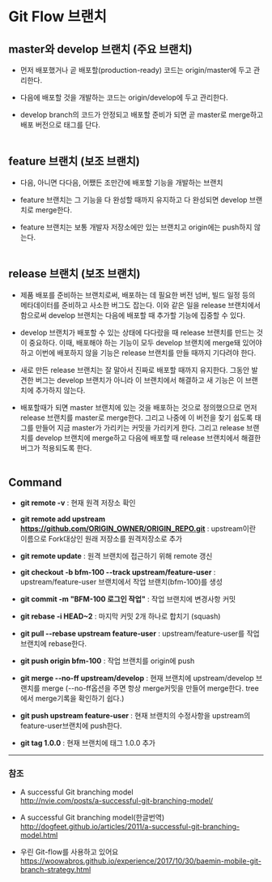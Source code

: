 # Git Flow 브랜치

## master와 develop 브랜치 (주요 브랜치)

* 먼저 배포했거나 곧 배포할(production-ready) 코드는 origin/master에 두고 관리한다.
 
* 다음에 배포할 것을 개발하는 코드는 origin/develop에 두고 관리한다.
  
* develop branch의 코드가 안정되고 배포할 준비가 되면 곧 master로 merge하고 배포 버전으로 태그를 단다.
<br><br>
 
## feature 브랜치 (보조 브랜치)

* 다음, 아니면 다다음, 어쨌든 조만간에 배포할 기능을 개발하는 브랜치
 
* feature 브랜치는 그 기능을 다 완성할 때까지 유지하고 다 완성되면 develop 브랜치로 merge한다.
 
* feature 브랜치는 보통 개발자 저장소에만 있는 브랜치고 origin에는 push하지 않는다.
<br><br>
 
## release 브랜치 (보조 브랜치) 

* 제품 배포를 준비하는 브랜치로써, 배포하는 데 필요한 버전 넘버, 빌드 일정 등의 메타데이터를 준비하고 사소한 버그도 잡는다. 이와 같은 일을 release 브랜치에서 함으로써 develop 브랜치는 다음에 배포할 때 추가할 기능에 집중할 수 있다. 

* develop 브랜치가 배포할 수 있는 상태에 다다랐을 때 release 브랜치를 만드는 것이 중요하다. 이때, 배포해야 하는 기능이 모두 develop 브랜치에 merge돼 있어야 하고 이번에 배포하지 않을 기능은 release 브랜치를 만들 때까지 기다려야 한다.
 
* 새로 만든 release 브랜치는 잘 말아서 진짜로 배포할 때까지 유지한다. 그동안 발견한 버그는 develop 브랜치가 아니라 이 브랜치에서 해결하고 새 기능은 이 브랜치에 추가하지 않는다.
 
* 배포할때가 되면 master 브랜치에 있는 것을 배포하는 것으로 정의했으므로 먼저 release 브랜치를 master로 merge한다. 그리고 나중에 이 버전을 찾기 쉽도록 태그를 만들어 지금 master가 가리키는 커밋을 가리키게 한다. 그리고 release 브랜치를 develop 브랜치에 merge하고 다음에 배포할 때 release 브랜치에서 해결한 버그가 적용되도록 한다.
<br><br>

## Command
* **git remote -v** : 현재 원격 저장소 확인

* **git remote add upstream https://github.com/ORIGIN_OWNER/ORIGIN_REPO.git** : upstream이란 이름으로 Fork대상인 원래 저장소를 원격저장소로 추가

* **git remote update** : 원격 브랜치에 접근하기 위해 remote 갱신

* **git checkout -b bfm-100 --track upstream/feature-user** : upstream/feature-user 브랜치에서 작업 브랜치(bfm-100)를 생성

* **git commit -m "BFM-100 로그인 작업"** : 작업 브랜치에 변경사항 커밋

* **git rebase -i HEAD~2** : 마지막 커밋 2개 하나로 합치기 (squash)

* **git pull --rebase upstream feature-user** : upstream/feature-user를 작업 브랜치에 rebase한다.

* **git push origin bfm-100** : 작업 브랜치를 origin에 push

* **git merge --no-ff upstream/develop** : 현재 브랜치에 upstream/develop 브랜치를 merge (--no-ff옵션을 주면 항상 merge커밋을 만들어 merge한다. tree에서 merge기록을 확인하기 쉽다.)

* **git push upstream feature-user** : 현재 브랜치의 수정사항을 upstream의 feature-user브랜치에 push한다.

* **git tag 1.0.0** : 현재 브랜치에 태그 1.0.0 추가

***

### 참조
* A successful Git branching model<br>
<http://nvie.com/posts/a-successful-git-branching-model/>

* A successful Git branching model(한글번역)<br>
<http://dogfeet.github.io/articles/2011/a-successful-git-branching-model.html>

* 우린 Git-flow를 사용하고 있어요<br>
<https://woowabros.github.io/experience/2017/10/30/baemin-mobile-git-branch-strategy.html>

